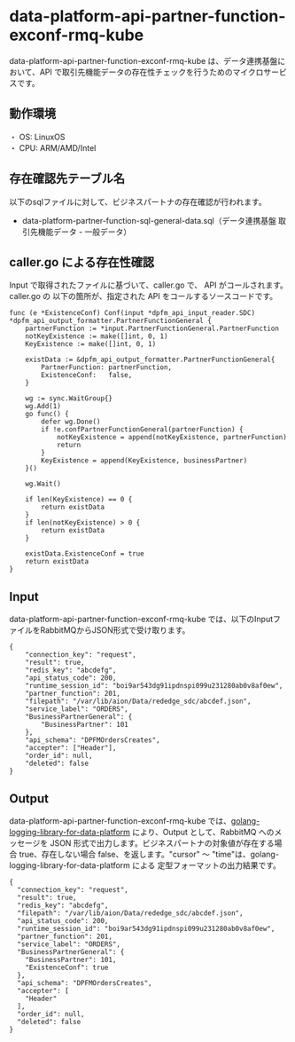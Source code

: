 # data-platform-api-partner-function-exconf-rmq-kube
data-platform-api-partner-function-exconf-rmq-kube は、データ連携基盤において、API で取引先機能データの存在性チェックを行うためのマイクロサービスです。

## 動作環境
・ OS: LinuxOS  
・ CPU: ARM/AMD/Intel  

## 存在確認先テーブル名
以下のsqlファイルに対して、ビジネスパートナの存在確認が行われます。

* data-platform-partner-function-sql-general-data.sql（データ連携基盤 取引先機能データ - 一般データ）

## caller.go による存在性確認
Input で取得されたファイルに基づいて、caller.go で、 API がコールされます。
caller.go の 以下の箇所が、指定された API をコールするソースコードです。

```
func (e *ExistenceConf) Conf(input *dpfm_api_input_reader.SDC) *dpfm_api_output_formatter.PartnerFunctionGeneral {
	partnerFunction := *input.PartnerFunctionGeneral.PartnerFunction
	notKeyExistence := make([]int, 0, 1)
	KeyExistence := make([]int, 0, 1)

	existData := &dpfm_api_output_formatter.PartnerFunctionGeneral{
		PartnerFunction: partnerFunction,
		ExistenceConf:   false,
	}

	wg := sync.WaitGroup{}
	wg.Add(1)
	go func() {
		defer wg.Done()
		if !e.confPartnerFunctionGeneral(partnerFunction) {
			notKeyExistence = append(notKeyExistence, partnerFunction)
			return
		}
		KeyExistence = append(KeyExistence, businessPartner)
	}()

	wg.Wait()

	if len(KeyExistence) == 0 {
		return existData
	}
	if len(notKeyExistence) > 0 {
		return existData
	}

	existData.ExistenceConf = true
	return existData
}
```

## Input
data-platform-api-partner-function-exconf-rmq-kube では、以下のInputファイルをRabbitMQからJSON形式で受け取ります。  

```
{
	"connection_key": "request",
	"result": true,
	"redis_key": "abcdefg",
	"api_status_code": 200,
	"runtime_session_id": "boi9ar543dg91ipdnspi099u231280ab0v8af0ew",
	"partner_function": 201,
	"filepath": "/var/lib/aion/Data/rededge_sdc/abcdef.json",
	"service_label": "ORDERS",
	"BusinessPartnerGeneral": {
		"BusinessPartner": 101
	},
	"api_schema": "DPFMOrdersCreates",
	"accepter": ["Header"],
	"order_id": null,
	"deleted": false
}
```

## Output
data-platform-api-partner-function-exconf-rmq-kube では、[golang-logging-library-for-data-platform](https://github.com/latonaio/golang-logging-library-for-data-platform) により、Output として、RabbitMQ へのメッセージを JSON 形式で出力します。ビジネスパートナの対象値が存在する場合 true、存在しない場合 false、を返します。"cursor" ～ "time"は、golang-logging-library-for-data-platform による 定型フォーマットの出力結果です。

```
{
  "connection_key": "request",
  "result": true,
  "redis_key": "abcdefg",
  "filepath": "/var/lib/aion/Data/rededge_sdc/abcdef.json",
  "api_status_code": 200,
  "runtime_session_id": "boi9ar543dg91ipdnspi099u231280ab0v8af0ew",
  "partner_function": 201,
  "service_label": "ORDERS",
  "BusinessPartnerGeneral": {
    "BusinessPartner": 101,
    "ExistenceConf": true
  },
  "api_schema": "DPFMOrdersCreates",
  "accepter": [
    "Header"
  ],
  "order_id": null,
  "deleted": false
}
```
